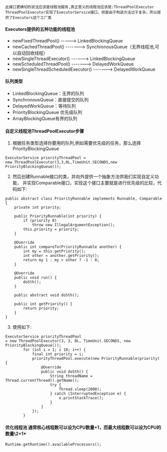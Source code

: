 #### 
```
此接口更确切的说法应该是线程池服务,真正意义的线程池应该是:ThreadPoolExecutor
ThreadPoolExecutor实现了ExecutorService接口，但是由于构造方法过于复杂，所以提供了Executors这个工厂类
```
#### Executors提供的五种功能的线程池
* newFixedThreadPool() -----> LinkedBlockingQueue
* newCachedThreadPool() -------> SynchronousQueue（无界线程池,可以自动回收线程）
* newSingleThreadExecutor() ------> LinkedBlockingQueue
* newScheduledThreadPool()  -------> DelayedWorkQueue
* newSingleThreadScheduledExecutor() -------> DelayedWorkQueue

#### 队列类型
* LinkedBlockingQueue：无界的队列
* SynchronousQueue：直接提交的队列
* DelayedWorkQueue：等待队列
* PriorityBlockingQueue 优先级队列
* ArrayBlockingQueue有界的队列

#### 自定义线程池ThreadPoolExecutor步骤
1. 根据任务类型选择你要用的队列,例如需要优先级的任务，那么选择PriorityBlockingQueue
```
ExecutorService priorityThreadPool = 
new ThreadPoolExecutor(3,3,0L,TimeUnit.SECONDS,new PriorityBlockingQueue());
```
2. 然后创建Runnable接口的类，并向外提供一个抽象方法供我们实现自定义功能，
并实现Comparable接口，实现这个接口主要就是进行优先级的比较，代码如下:
```
public abstract class PriorityRunnable implements Runnable, Comparable {
    private int priority;

    public PriorityRunnable(int priority) {
        if (priority 0)
            throw new IllegalArgumentException();
        this.priority = priority;
    }

    @Override
    public int compareTo(PriorityRunnable another) {
        int my = this.getPriority();
        int other = another.getPriority();
        return my 1 : my > other ? -1 : 0;
    }

    @Override
    public void run() {
        doSth();
    }

    public abstract void doSth();

    public int getPriority() {
        return priority;
    }
}
```
3. 使用如下:
```
ExecutorService priorityThreadPool 
= new ThreadPoolExecutor(3, 3, 0L, TimeUnit.SECONDS, new PriorityBlockingQueue());
        for (int i = 1; i 10; i++) {
            final int priority = i;
            priorityThreadPool.execute(new PriorityRunnable(priority) {
                @Override
                public void doSth() {
                    String threadName = Thread.currentThread().getName();
                    try {
                        Thread.sleep(2000);
                    } catch (InterruptedException e) {
                        e.printStackTrace();
                    }
                }
            });
        }
```
#### 优化线程池 通常核心线程数可以设为CPU数量+1，而最大线程数可以设为CPU的数量\2+1*
```
Runtime.getRuntime().availableProcessors();
```


